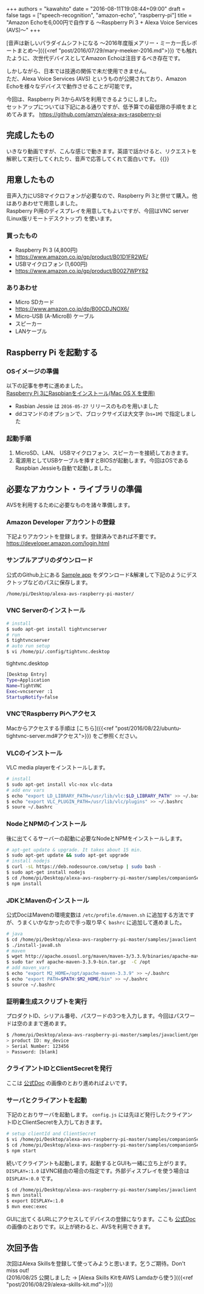 +++
authors = "kawahito"
date = "2016-08-11T19:08:44+09:00"
draft = false
tags = ["speech-recognition", "amazon-echo", "raspberry-pi"]
title = "Amazon Echoを6,000円で自作する 〜Raspberry Pi 3 + Alexa Voice Services (AVS)〜"
+++

[音声は新しいパラダイムシフトになる 〜2016年度版メアリー・ミーカー氏レポートまとめ〜]({{<ref "post/2016/07/29/mary-meeker-2016.md">}}) でも触れたように、次世代デバイスとしてAmazon Echoは注目するべき存在です。  

しかしながら、日本では技適の関係で未だ使用できません。  
ただ、Alexa Voice Services (AVS) というものが公開されており、Amazon Echoを様々なデバイスで動作させることが可能です。

今回は、Raspberry Pi 3からAVSを利用できるようにしました。  
セットアップについては下記にある通りですが、低予算での最低限の手順をまとめてみます。
https://github.com/amzn/alexa-avs-raspberry-pi

## 完成したもの
いきなり動画ですが、こんな感じで動きます。英語で話かけると、リクエストを解釈して実行してくれたり、音声で応答してくれて面白いです。
{{<youtube fWubPL5_YaU>}}

## 用意したもの
音声入力にUSBマイクロフォンが必要なので、Raspberry Pi 3と併せて購入。他はありあわせで用意しました。  
Raspberry Pi用のディスプレイを用意してもよいですが、今回はVNC server (Linux版リモートデスクトップ) を使います。

### 買ったもの
- Raspberry Pi 3 (4,800円)
 - https://www.amazon.co.jp/gp/product/B01D1FR2WE/
- USBマイクロフォン (1,600円)
 - https://www.amazon.co.jp/gp/product/B0027WPY82

### ありあわせ
- Micro SDカード
 - https://www.amazon.co.jp/dp/B00CDJNOX6/
- Micro-USB (A-MicroB) ケーブル
- スピーカー
- LANケーブル

## Raspberry Pi を起動する
### OSイメージの準備
以下の記事を参考に進めました。  
[Raspberry Pi 3にRaspbianをインストール(Mac OS X を使用)](http://qiita.com/onlyindreams/items/acc70807b69b43e176bf)

* Rasbian Jessie は ```2016-05-27``` リリースのものを用いました
* ddコマンドのオプションで、ブロックサイズは大文字 (```bs=1M```) で指定しました

### 起動手順
1. MicroSD、LAN、 USBマイクロフォン、スピーカーを接続しておきます。
1. 電源用としてUSBケーブルを挿すとBIOSが起動します。今回はOSであるRaspbian Jessieも自動で起動しました。

## 必要なアカウント・ライブラリの準備
AVSを利用するために必要なものを諸々準備します。

### Amazon Developer アカウントの登録
下記よりアカウントを登録します。登録済みであれば不要です。  
https://developer.amazon.com/login.html

### サンプルアプリのダウンロード
公式のGithub上にある [Sample app](https://github.com/amzn/alexa-avs-raspberry-pi/archive/master.zip) をダウンロード&解凍して下記のようにデスクトップなどのパスに保存します。
```sh
/home/pi/Desktop/alexa-avs-raspberry-pi-master/
```

### VNC Serverのインストール

```sh
# install
$ sudo apt-get install tightvncserver
# run
$ tightvncserver
# auto run setup
$ vi /home/pi/.config/tightvnc.desktop
```
tightvnc.desktop
```sh
[Desktop Entry]
Type=Application
Name=TightVNC
Exec=vncserver :1
StartupNotify=false
```

### VNCでRaspberry Piへアクセス
Macからアクセスする手順は [こちら]({{<ref "post/2016/08/22/ubuntu-tightvnc-server.md#アクセス">}}) をご参照ください。

### VLCのインストール
VLC media playerをインストールします。

```sh
# install
$ sudo apt-get install vlc-nox vlc-data
# add env vars
$ echo "export LD_LIBRARY_PATH=/usr/lib/vlc:$LD_LIBRARY_PATH" >> ~/.bashrc
$ echo "export VLC_PLUGIN_PATH=/usr/lib/vlc/plugins" >> ~/.bashrc
$ soure ~/.bashrc
```

### NodeとNPMのインストール
後に出てくるサーバーの起動に必要なNodeとNPMをインストールします。

```sh
# apt-get update & upgrade. It takes about 15 min.
$ sudo apt-get update && sudo apt-get upgrade
# install nodejs
$ curl -sL https://deb.nodesource.com/setup | sudo bash -
$ sudo apt-get install nodejs
$ cd /home/pi/Desktop/alexa-avs-raspberry-pi-master/samples/companionService
$ npm install
```

### JDKとMavenのインストール
公式DocはMavenの環境変数は `/etc/profile.d/maven.sh` に追加する方法ですが、うまくいかなかったので手っ取り早く `bashrc` に追加して進めました。

```sh
# java
$ cd /home/pi/Desktop/alexa-avs-raspberry-pi-master/samples/javaclient
$ ./install-java8.sh
# maven
$ wget http://apache.osuosl.org/maven/maven-3/3.3.9/binaries/apache-maven-3.3.9-bin.tar.gz
$ sudo tar xvf apache-maven-3.3.9-bin.tar.gz  -C /opt
# add maven_vars
$ echo "export M2_HOME=/opt/apache-maven-3.3.9" >> ~/.bashrc
$ echo "export PATH=$PATH:$M2_HOME/bin" >> ~/.bashrc
$ source ~/.bashrc
```

### 証明書生成スクリプトを実行
プロダクトID、シリアル番号、パスワードの3つを入力します。今回はパスワードは空のままで進めます。

```sh
$ /home/pi/Desktop/alexa-avs-raspberry-pi-master/samples/javaclient/generate.sh
> product ID: my_device
> Serial Number: 123456
> Password: [blank]
```

### クライアントIDとClientSecretを発行
ここは [公式Doc](https://github.com/amzn/alexa-avs-raspberry-pi#user-content-6---getting-started-with-alexa-voice-service) の画像のとおり進めればよいです。

### サーバとクライアントを起動
下記のとおりサーバを起動します。 `config.js` には先ほど発行したクライアントIDとClientSecretを入力しておきます。

```sh
# setup clientId and ClientSecret
$ vi /home/pi/Desktop/alexa-avs-raspberry-pi-master/samples/companionService/config.js
$ cd /home/pi/Desktop/alexa-avs-raspberry-pi-master/samples/companionService
$ npm start
```

続いてクライアントも起動します。起動するとGUIも一緒に立ち上がります。 `DISPLAY=:1.0` はVNC経由の場合の指定です。外部ディスプレイを使う場合は `DISPLAY=:0.0` です。

```sh
$ cd /home/pi/Desktop/alexa-avs-raspberry-pi-master/samples/javaclient
$ mvn install
$ export DISPLAY=:1.0
$ mvn exec:exec
```
GUIに出てくるURLにアクセスしてデバイスの登録になります。ここも [公式Doc](https://github.com/amzn/alexa-avs-raspberry-pi#user-content-10---obtain-authorsization-from-login-with-amazon) の画像のとおりです。以上が終わると、AVSを利用できます。

## 次回予告
次回はAlexa Skillsを登録して使ってみようと思います。乞うご期待。Don't miss out!  
(2016/08/25 公開しました &rarr; [Alexa Skills KitをAWS Lamdaから使う]({{<ref "post/2016/08/29/alexa-skills-kit.md">}}))
